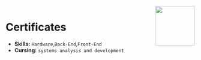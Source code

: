 <img align='right' src='https://cdn.discordapp.com/emojis/810934476711919646.png?v=1' width='105'>

# Certificates

<ul>
   <li><strong>Skills:</strong> <code>Hardware</code>,<code>Back-End</code>,<code>Front-End</code> </li>
   <li><strong>Cursing:</strong> <code>systems analysis and development</code> </li>
</ul>
